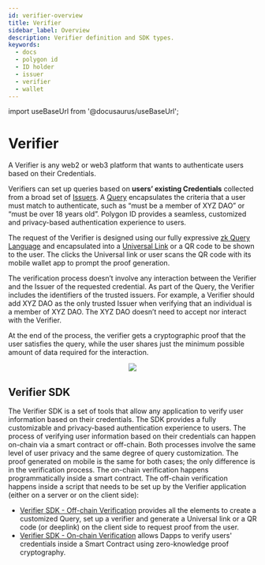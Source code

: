 ```yaml
---
id: verifier-overview
title: Verifier
sidebar_label: Overview
description: Verifier definition and SDK types.
keywords:
  - docs
  - polygon id
  - ID holder
  - issuer
  - verifier
  - wallet
---
```


import useBaseUrl from '@docusaurus/useBaseUrl';

# Verifier

A Verifier is any web2 or web3 platform that wants to authenticate users based on their Credentials.

Verifiers can set up queries based on **users’ existing Credentials** collected from a broad set of [Issuers](/docs/issuer/issuer-overview.md). A [Query](/docs/verifier/verification-library/zk-query-language.md) encapsulates the criteria that a user must match to authenticate, such as “must be a member of XYZ DAO” or “must be over 18 years old”. Polygon ID provides a seamless, customized and privacy-based authentication experience to users.

The request of the Verifier is designed using our fully expressive [zk Query Language](/docs/verifier/verification-library/zk-query-language.md) and encapsulated into a [Universal Link](../wallet/universal-links.md) or a QR code to be shown to the user. The clicks the Universal link or user scans the QR code with its mobile wallet app to prompt the proof generation.

The verification process doesn’t involve any interaction between the Verifier and the Issuer of the requested credential. As part of the Query, the Verifier includes the identifiers of the trusted issuers. For example, a Verifier should add XYZ DAO as the only trusted Issuer when verifying that an individual is a member of XYZ DAO. The XYZ DAO doesn’t need to accept nor interact with the Verifier.

At the end of the process, the verifier gets a cryptographic proof that the user satisfies the query, while the user shares just the minimum possible amount of data required for the interaction.

<div align="center">
<img src={useBaseUrl("img/verifier-intro.png")} align="center" />
</div>

## Verifier SDK

The Verifier SDK is a set of tools that allow any application to verify user information based on their credentials. The SDK provides a fully customizable and privacy-based authentication experience to users.
The process of verifying user information based on their credentials can happen on-chain via a smart contract or off-chain. Both processes involve the same level of user privacy and the same degree of query customization. The proof generated on mobile is the same for both cases; the only difference is in the verification process. The on-chain verification happens programmatically inside a smart contract. The off-chain verification happens inside a script that needs to be set up by the Verifier application (either on a server or on the client side):

- [Verifier SDK - Off-chain Verification](./verification-library/verifier-library-intro.md) provides all the elements to create a customized Query, set up a verifier and generate a Universal link or a QR code (or deeplink) on the client side to request proof from the user.
- [Verifier SDK - On-chain Verification](./on-chain-verification/overview.md) allows Dapps to verify users' credentials inside a Smart Contract using zero-knowledge proof cryptography.

